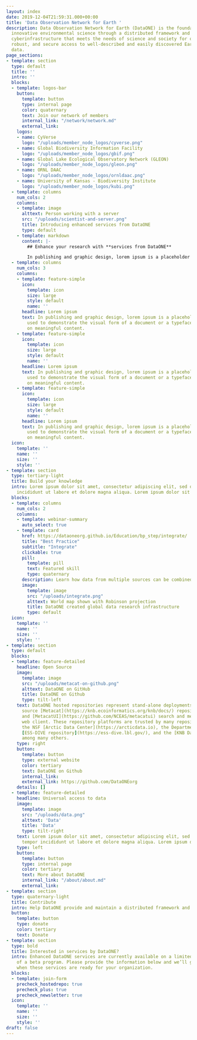 ```yaml
---
layout: index
date: 2019-12-04T21:59:31.000+00:00
title: 'Data Observation Network for Earth '
description: Data Observation Network for Earth (DataONE) is the foundation of new
  innovative environmental science through a distributed framework and sustainable
  cyberinfrastructure that meets the needs of science and society for open, persistent,
  robust, and secure access to well-described and easily discovered Earth observational
  data.
page_sections:
- template: section
  type: default
  title: ''
  intro: ''
  blocks:
  - template: logos-bar
    button:
      template: button
      type: internal page
      color: quaternary
      text: Join our network of members
      internal_link: "/network/network.md"
      external_link:
    logos:
    - name: CyVerse
      logo: "/uploads/member_node_logos/cyverse.png"
    - name: Global Biodiversity Information Facility
      logo: "/uploads/member_node_logos/gbif.png"
    - name: Global Lake Ecological Observatory Network (GLEON)
      logo: "/uploads/member_node_logos/gleon.png"
    - name: ORNL DAAC
      logo: "/uploads/member_node_logos/ornldaac.png"
    - name: University of Kansas - Biodiversity Institute
      logo: "/uploads/member_node_logos/kubi.png"
  - template: columns
    num_cols: 2
    columns:
    - template: image
      alttext: Person working with a server
      src: "/uploads/scientist-and-server.png"
      title: Introducing enhanced services from DataONE
      type: default
    - template: markdown
      content: |-
        ## Enhance your research with **services from DataONE**

        In publishing and graphic design, lorem ipsum is a placeholder text commonly used to demonstrate the visual form of a document or a typeface without relying on meaningful content. In publishing and graphic design, lorem ipsum is a placeholder text commonly used to demonstrate the visual form of a document or a typeface without relying on meaningful content.
  - template: columns
    num_cols: 3
    columns:
    - template: feature-simple
      icon:
        template: icon
        size: large
        style: default
        name: ''
      headline: Lorem ipsum
      text: In publishing and graphic design, lorem ipsum is a placeholder text commonly
        used to demonstrate the visual form of a document or a typeface without relying
        on meaningful content.
    - template: feature-simple
      icon:
        template: icon
        size: large
        style: default
        name: ''
      headline: Lorem ipsum
      text: In publishing and graphic design, lorem ipsum is a placeholder text commonly
        used to demonstrate the visual form of a document or a typeface without relying
        on meaningful content.
    - template: feature-simple
      icon:
        template: icon
        size: large
        style: default
        name: ''
      headline: Lorem ipsum
      text: In publishing and graphic design, lorem ipsum is a placeholder text commonly
        used to demonstrate the visual form of a document or a typeface without relying
        on meaningful content.
  icon:
    template: ''
    name: ''
    size: ''
    style: ''
- template: section
  type: tertiary-light
  title: Build your knowledge
  intro: Lorem ipsum dolor sit amet, consectetur adipiscing elit, sed do eiusmod tempor
    incididunt ut labore et dolore magna aliqua. Lorem ipsum dolor sit amet.
  blocks:
  - template: columns
    num_cols: 2
    columns:
    - template: webinar-summary
      auto_select: true
    - template: card
      href: https://dataoneorg.github.io/Education/bp_step/integrate/
      title: "Best Practice"
      subtitle: "Integrate"
      clickable: true
      pill:
        template: pill
        text: Featured skill
        type: quaternary
      description: Learn how data from multiple sources can be combined into a form that can be readily analyzed.
      image:
        template: image
        src: "/uploads/integrate.png"
        alttext: World map shown with Robinson projection
        title: DataONE created global data research infrastructure
        type: default
  icon:
    template: ''
    name: ''
    size: ''
    style: ''
- template: section
  type: default
  blocks:
  - template: feature-detailed
    headline: Open Source
    image:
      template: image
      src: "/uploads/metacat-on-github.png"
      alttext: DataONE on GitHub
      title: DataONE on Github
      type: tilt-left
    text: DataONE hosted repositories represent stand-alone deployments of the open
      source [Metacat](https://knb.ecoinformatics.org/knb/docs/) repository server
      and [MetacatUI](https://github.com/NCEAS/metacatui) search and metadata management
      web client. These repository platforms are trusted by many repositories, including
      the NSF [Arctic Data Center](https://arcticdata.io), the Department of Energy
      [ESS-DIVE repository](https://ess-dive.lbl.gov/), and the [KNB Data Repository](https://knb.ecoinformatics.org),
      among many others.
    type: right
    button:
      template: button
      type: external website
      color: tertiary
      text: DataONE on Github
      internal_link: 
      external_link: https://github.com/DataONEorg
    details: []
  - template: feature-detailed
    headline: Universal access to data
    image:
      template: image
      src: "/uploads/data.png"
      alttext: 'Data'
      title: 'Data'
      type: tilt-right
    text: Lorem ipsum dolor sit amet, consectetur adipiscing elit, sed do eiusmod
      tempor incididunt ut labore et dolore magna aliqua. Lorem ipsum dolor sit amet.
    type: left
    button:
      template: button
      type: internal page
      color: tertiary
      text: More about DataONE
      internal_link: "/about/about.md"
      external_link:
- template: section
  type: quaternary-light
  title: Contribute
  intro: Help DataONE provide and maintain a distributed framework and sustainable infrastructure that meets the needs of science and society for open, persistent, robust, and secure access to well-described and easily discovered Earth observational data.
  button:
    template: button
    type: donate
    color: tertiary
    text: Donate
- template: section
  type: bold
  title: Interested in services by DataONE?
  intro: Enhanced DataONE services are currently available on a limited basis as part
    of a beta program. Please provide the information below and we’ll get in touch
    when these services are ready for your organization.
  blocks:
  - template: join-form
    precheck_hostedrepo: true
    precheck_plus: true
    precheck_newsletter: true
  icon:
    template: ''
    name: ''
    size: ''
    style: ''
draft: false
---
```


